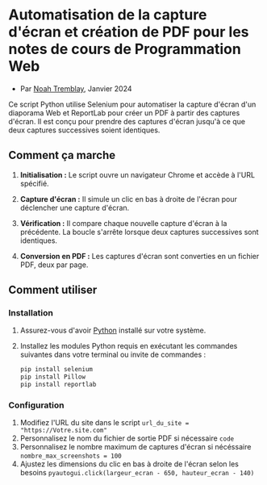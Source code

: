 # Automatisation de la capture d'écran et création de PDF pour les notes de cours de Programmation Web

- Par [Noah Tremblay](https://github.com/Mik3Hawk), Janvier 2024

Ce script Python utilise Selenium pour automatiser la capture d'écran d'un diaporama Web et ReportLab pour créer un PDF à partir des captures d'écran. Il est conçu pour prendre des captures d'écran jusqu'à ce que deux captures successives soient identiques.

## Comment ça marche

1. **Initialisation :** Le script ouvre un navigateur Chrome et accède à l'URL spécifié.

2. **Capture d'écran :** Il simule un clic en bas à droite de l'écran pour déclencher une capture d'écran.

3. **Vérification :** Il compare chaque nouvelle capture d'écran à la précédente. La boucle s'arrête lorsque deux captures successives sont identiques.

4. **Conversion en PDF :** Les captures d'écran sont converties en un fichier PDF, deux par page.

## Comment utiliser

### Installation

1. Assurez-vous d'avoir [Python](https://www.python.org/) installé sur votre système.

2. Installez les modules Python requis en exécutant les commandes suivantes dans votre terminal ou invite de commandes :

   ```bash
   pip install selenium
   pip install Pillow
   pip install reportlab

### Configuration
1. Modifiez l'URL du site dans le script `url_du_site = "https://Votre.site.com"`
2. Personnalisez le nom du fichier de sortie PDF si nécessaire `code`
3. Personnalisez le nombre maximum de captures d'écran si nécéssaire `nombre_max_screenshots = 100`
4. Ajustez les dimensions du clic en bas à droite de l'écran selon les besoins `pyautogui.click(largeur_ecran - 650, hauteur_ecran - 140)`

